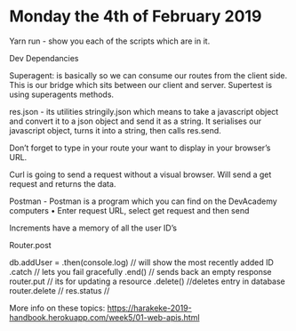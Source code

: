 # Monday the 4th of February 2019

Yarn run - show you each of the scripts which are in it.

Dev Dependancies

Superagent: is basically so we can consume our routes from the client side. This is our bridge which sits between our client and server.
Supertest is using superagents methods.

res.json -
 its utilities stringily.json which means to take a javascript object and convert it to a json object and send it as a string. 
It serialises our javascript object, turns it into a string, then calls res.send.

Don’t forget to type in your route your want to display in your browser’s URL.

Curl is going to send a request without a visual browser. Will send a get request and returns the data. 

Postman - 
  Postman is a program which you can find on the DevAcademy computers
	•	Enter request URL, select get request and then send

Increments have a memory of all the user ID’s


Router.post

db.addUser = 
.then(console.log) // will show the most recently added ID
.catch // lets you fail gracefully
.end() // sends back an empty response
router.put // its for updating a resource
.delete() //deletes entry in database
router.delete //
res.status //

More info on these topics: https://harakeke-2019-handbook.herokuapp.com/week5/01-web-apis.html
